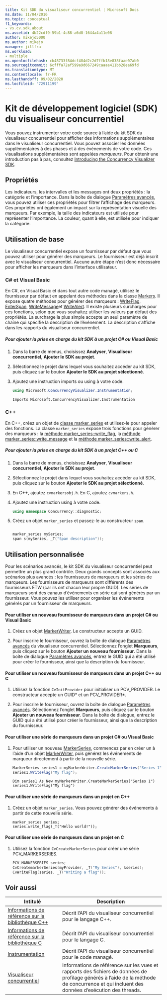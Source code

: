 ```yaml
---
title: Kit SDK du visualiseur concurrentiel | Microsoft Docs
ms.date: 11/04/2016
ms.topic: conceptual
f1_keywords:
- vs.cv.sdk.about
ms.assetid: 4b22cdf9-59b1-4c88-a6d8-1644a4a11e08
author: mikejo5000
ms.author: mikejo
manager: jillfra
ms.workload:
- multiple
ms.openlocfilehash: cb48733f84dcf484d2c2d7ffb18e838faae07ab0
ms.sourcegitcommit: 6cfffa72af599a9d667249caaaa411bb28ea69fd
ms.translationtype: MT
ms.contentlocale: fr-FR
ms.lasthandoff: 09/02/2020
ms.locfileid: "72911199"
---
```

# <a name="concurrency-visualizer-sdk"></a>Kit de développement logiciel (SDK) du visualiseur concurrentiel
Vous pouvez instrumenter votre code source à l’aide du kit SDK du visualiseur concurrentiel pour afficher des informations supplémentaires dans le visualiseur concurrentiel. Vous pouvez associer les données supplémentaires à des phases et à des événements de votre code. Ces visualisations supplémentaires sont appelées *marqueurs*.  Pour obtenir une introduction pas à pas, consultez [Introducing the Concurrency Visualizer SDK](https://blogs.msdn.microsoft.com/visualizeparallel/2011/10/17/introducing-the-concurrency-visualizer-sdk/).

## <a name="properties"></a>Propriétés
 Les indicateurs, les intervalles et les messages ont deux propriétés : la catégorie et l’importance. Dans la boîte de dialogue [Paramètres avancés](../profiling/advanced-settings-dialog-box-concurrency-visualizer.md), vous pouvez utiliser ces propriétés pour filtrer l’affichage des marqueurs. Ces propriétés ont également un impact sur la représentation visuelle des marqueurs. Par exemple, la taille des indicateurs est utilisée pour représenter l’importance. La couleur, quant à elle, est utilisée pour indiquer la catégorie.

## <a name="basic-usage"></a>Utilisation de base
 Le visualiseur concurrentiel expose un fournisseur par défaut que vous pouvez utiliser pour générer des marqueurs. Le fournisseur est déjà inscrit avec le visualiseur concurrentiel. Aucune autre étape n’est donc nécessaire pour afficher les marqueurs dans l’interface utilisateur.

### <a name="c-and-visual-basic"></a>C# et Visual Basic
 En C#, en Visual Basic et dans tout autre code managé, utilisez le fournisseur par défaut en appelant des méthodes dans la classe [Markers](/previous-versions/hh694099(v=vs.140)). Il expose quatre méthodes pour générer des marqueurs : [WriteFlag](/previous-versions/hh694185%28v%3dvs.140%29), [EnterSpan](/previous-versions/hh694205(v=vs.140)), [WriteMessage](/previous-versions/hh694161(v=vs.140))et [WriteAlert](/previous-versions/hh694180(v=vs.140)). Il existe plusieurs surcharges pour ces fonctions, selon que vous souhaitez utiliser les valeurs par défaut des propriétés.  La surcharge la plus simple accepte un seul paramètre de chaîne qui spécifie la description de l’événement. La description s’affiche dans les rapports du visualiseur concurrentiel.

##### <a name="to-add-sdk-support-to-a-c-or-visual-basic-project"></a>Pour ajouter la prise en charge du kit SDK à un projet C# ou Visual Basic

1. Dans la barre de menus, choisissez **Analyser**, **Visualiseur concurrentiel**, **Ajouter le SDK au projet**.

2. Sélectionnez le projet dans lequel vous souhaitez accéder au kit SDK, puis cliquez sur le bouton **Ajouter le SDK au projet sélectionné**.

3. Ajoutez une instruction imports ou using à votre code.

    ```csharp
    using Microsoft.ConcurrencyVisualizer.Instrumentation;
    ```

    ```VB
    Imports Microsoft.ConcurrencyVisualizer.Instrumentation
    ```

### <a name="c"></a>C++
 En C++, créez un objet de [classe marker_series](../profiling/marker-series-class.md) et utilisez-le pour appeler des fonctions.  La classe `marker_series` expose trois fonctions pour générer des marqueurs : la [méthode marker_series::write_flag](../profiling/marker-series-write-flag-method.md), la [méthode marker_series::write_message](../profiling/marker-series-write-message-method.md) et la [méthode marker_series::write_alert](../profiling/marker-series-write-alert-method.md).

##### <a name="to-add-sdk-support-to-a-c-or-c-project"></a>Pour ajouter la prise en charge du kit SDK à un projet C++ ou C

1. Dans la barre de menus, choisissez **Analyser**, **Visualiseur concurrentiel**, **Ajouter le SDK au projet**.

2. Sélectionnez le projet dans lequel vous souhaitez accéder au kit SDK, puis cliquez sur le bouton **Ajouter le SDK au projet sélectionné**.

3. En C++, ajoutez `cvmarkersobj.h`. En C, ajoutez `cvmarkers.h`.

4. Ajoutez une instruction using à votre code.

    ```cpp
    using namespace Concurrency::diagnostic;
    ```

5. Créez un objet `marker_series` et passez-le au constructeur `span`.

    ```C++

    marker_series mySeries;
    span s(mySeries, _T("Span description"));

    ```

## <a name="custom-usage"></a>Utilisation personnalisée
 Pour les scénarios avancés, le kit SDK du visualiseur concurrentiel peut permettre un plus grand contrôle.  Deux grands concepts sont associés aux scénarios plus avancés : les fournisseurs de marqueurs et les séries de marqueurs. Les fournisseurs de marqueurs sont différents des fournisseurs ETW (car ils ont chacun leur propre GUID). Les séries de marqueurs sont des canaux d’événements en série qui sont générés par un fournisseur. Vous pouvez les utiliser pour organiser les événements générés par un fournisseur de marqueurs.

#### <a name="to-use-a-new-marker-provider-in-a-c-or-visual-basic-project"></a>Pour utiliser un nouveau fournisseur de marqueurs dans un projet C# ou Visual Basic

1. Créez un objet [MarkerWriter](/previous-versions/hh694138(v=vs.140)).  Le constructeur accepte un GUID.

2. Pour inscrire le fournisseur, ouvrez la boîte de dialogue [Paramètres avancés](../profiling/advanced-settings-dialog-box-concurrency-visualizer.md) du visualiseur concurrentiel.  Sélectionnez l’onglet **Marqueurs**, puis cliquez sur le bouton **Ajouter un nouveau fournisseur**. Dans la boîte de dialogue [Paramètres avancés](../profiling/advanced-settings-dialog-box-concurrency-visualizer.md), entrez le GUID qui a été utilisé pour créer le fournisseur, ainsi que la description du fournisseur.

#### <a name="to-use-a-new-marker-provider-in-a-c-or-c-project"></a>Pour utiliser un nouveau fournisseur de marqueurs dans un projet C++ ou C

1. Utilisez la fonction `CvInitProvider` pour initialiser un PCV_PROVIDER.  Le constructeur accepte un GUID* et un PCV_PROVIDER\*.

2. Pour inscrire le fournisseur, ouvrez la boîte de dialogue [Paramètres avancés](../profiling/advanced-settings-dialog-box-concurrency-visualizer.md).  Sélectionnez l’onglet **Marqueurs**, puis cliquez sur le bouton **Ajouter un nouveau fournisseur**. Dans la boîte de dialogue, entrez le GUID qui a été utilisé pour créer le fournisseur, ainsi que la description du fournisseur.

#### <a name="to-use-a-marker-series-in-a-c-or-visual-basic-project"></a>Pour utiliser une série de marqueurs dans un projet C# ou Visual Basic

1. Pour utiliser un nouveau [MarkerSeries](/previous-versions/hh694127(v=vs.140)), commencez par en créer un à l’aide d’un objet [MarkerWriter](/previous-versions/hh694138(v=vs.140)), puis générez les événements de marqueur directement à partir de la nouvelle série.

    ```csharp
    MarkerSeries series1 = myMarkerWriter.CreateMarkerSeries("Series 1");
    series1.WriteFlag("My flag");
    ```

    ```VB
    Dim series1 As New myMarkerWriter.CreateMarkerSeries("Series 1")
    series1.WriteFlag("My flag")
    ```

#### <a name="to-use-a-marker-series-in-a-c-project"></a>Pour utiliser une série de marqueurs dans un projet en C++

1. Créez un objet `marker_series`.  Vous pouvez générer des événements à partir de cette nouvelle série.

    ```scr
    marker_series series;
    series.write_flag(_T("Hello world!"));
    ```

#### <a name="to-use-a-marker-series-in-a-c-project"></a>Pour utiliser une série de marqueurs dans un projet en C

1. Utilisez la fonction `CvCreateMarkerSeries` pour créer une série PCV_MARKERSERIES.

    ```C++
    PCV_MARKERSERIES series;
    CvCreatemarkerSeries(myProvider, _T("My Series"), &series);
    CvWriteFlag(series, _T("Writing a flag"));
    ```

## <a name="see-also"></a>Voir aussi

|Intitulé|Description|
|-----------|-----------------|
|[Informations de référence sur la bibliothèque C++](../profiling/cpp-library-reference.md)|Décrit l’API du visualiseur concurrentiel pour le langage C++.|
|[Informations de référence sur la bibliothèque C](../profiling/c-library-reference.md)|Décrit l’API du visualiseur concurrentiel pour le langage C.|
|[Instrumentation](/previous-versions/hh694104(v=vs.140))|Décrit l’API du visualiseur concurrentiel pour le code managé.|
|[Visualiseur concurrentiel](../profiling/concurrency-visualizer.md)|Informations de référence sur les vues et rapports des fichiers de données de profilage générés à l’aide de la méthode de concurrence et qui incluent des données d’exécution des threads.|